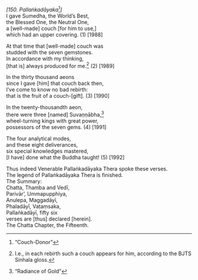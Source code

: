 *\[150. Pallaṅkadāyaka*[^1]*\]*  
I gave Sumedha, the World’s Best,  
the Blessed One, the Neutral One,  
a \[well-made\] couch \[for him to use,\]  
which had an upper covering. (1) \[1988\]

At that time that \[well-made\] couch was  
studded with the seven gemstones.  
In accordance with my thinking,  
\[that is\] always produced for me.[^2] (2) \[1989\]

In the thirty thousand aeons  
since I gave \[him\] that couch back then,  
I’ve come to know no bad rebirth:  
that is the fruit of a couch-\[gift\]. (3) \[1990\]

In the twenty-thousandth aeon,  
there were three \[named\] Suvaṇṇābha,[^3]  
wheel-turning kings with great power,  
possessors of the seven gems. (4) \[1991\]

The four analytical modes,  
and these eight deliverances,  
six special knowledges mastered,  
\[I have\] done what the Buddha taught! (5) \[1992\]

Thus indeed Venerable Pallaṅkadāyaka Thera spoke these verses.  
The legend of Pallaṅkadāyaka Thera is finished.  
The Summary:  
Chatta, Thamba and Vedī,  
Parivār’, Ummapupphiya,  
Anulepa, Maggadāyī,  
Phaladāyī, Vaṭaṃsaka,  
Pallaṅkadāyī, fifty six  
verses are \[thus\] declared \[herein\].  
The Chatta Chapter, the Fifteenth.

[^1]: “Couch-Donor”

[^2]: I.e., in each rebirth such a couch appears for him, according to
    the BJTS Sinhala gloss.

[^3]: “Radiance of Gold”
